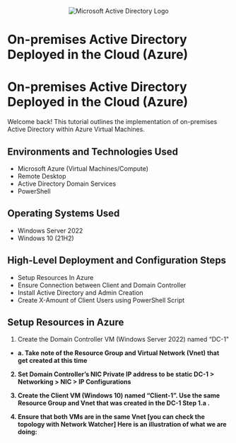 <p align="center">
<img src="https://marketplace.radiantlogic.com/wp-content/uploads/bw_store_facet_images/bw_activedirectory_bw_activedirectory-900x0.png" alt="Microsoft Active Directory Logo"/>
</p>

<h1>On-premises Active Directory Deployed in the Cloud (Azure)</h1>

<h1>On-premises Active Directory Deployed in the Cloud (Azure)</h1>

Welcome back! This tutorial outlines the implementation of on-premises Active Directory within Azure Virtual Machines.<br />

<h2>Environments and Technologies Used</h2>

- Microsoft Azure (Virtual Machines/Compute)
- Remote Desktop
- Active Directory Domain Services
- PowerShell

<h2>Operating Systems Used </h2>

- Windows Server 2022
- Windows 10 (21H2)

<h2>High-Level Deployment and Configuration Steps</h2>

- Setup Resources In Azure
- Ensure Connection between Client and Domain Controller
- Install Active Directory and Admin Creation
- Create X-Amount of Client Users using PowerShell Script

<h2>Setup Resources in Azure</h2>


1. Create the Domain Controller VM (Windows Server 2022) named “DC-1"<b />
- a. Take note of the Resource Group and Virtual Network (Vnet) that get created at this time<b />
2. Set Domain Controller’s NIC Private IP address to be static<b />
DC-1 > Networking > NIC > IP Configurations<b />


3. Create the Client VM (Windows 10) named “Client-1”. Use the same Resource Group and Vnet that was created in the DC-1 Step 1.a .<b />
4. Ensure that both VMs are in the same Vnet [you can check the topology with Network Watcher]<b />
Here is an illustration of what we are doing:<b />
